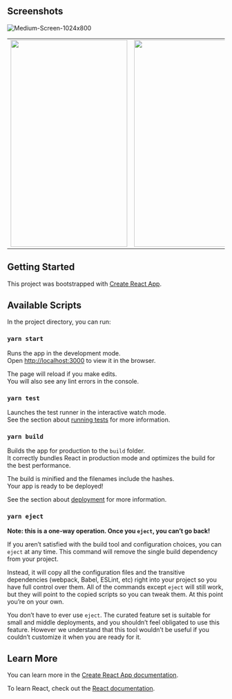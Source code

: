 <!-- ABOUT THE PROJECT -->
## Screenshots
![Medium-Screen-1024x800](https://user-images.githubusercontent.com/98023409/232502719-64f6898f-3504-438a-92f3-1172aa975ec1.png)

<table>
  <tr>
    <td><img src="https://user-images.githubusercontent.com/98023409/232503557-af08b6dd-c817-4cd6-9d19-1371a6f52e7e.png" width=270 height=480></td>
    <td><img src="https://user-images.githubusercontent.com/98023409/232503557-af08b6dd-c817-4cd6-9d19-1371a6f52e7e.png" width=270 height=480></td>
    <td><img src="https://user-images.githubusercontent.com/98023409/232503557-af08b6dd-c817-4cd6-9d19-1371a6f52e7e.png" width=270 height=480></td>
  </tr>
 </table>




## Getting Started

This project was bootstrapped with [Create React App](https://github.com/facebook/create-react-app).

## Available Scripts

In the project directory, you can run:

### `yarn start`

Runs the app in the development mode.\
Open [http://localhost:3000](http://localhost:3000) to view it in the browser.

The page will reload if you make edits.\
You will also see any lint errors in the console.

### `yarn test`

Launches the test runner in the interactive watch mode.\
See the section about [running tests](https://facebook.github.io/create-react-app/docs/running-tests) for more information.

### `yarn build`

Builds the app for production to the `build` folder.\
It correctly bundles React in production mode and optimizes the build for the best performance.

The build is minified and the filenames include the hashes.\
Your app is ready to be deployed!

See the section about [deployment](https://facebook.github.io/create-react-app/docs/deployment) for more information.

### `yarn eject`

**Note: this is a one-way operation. Once you `eject`, you can’t go back!**

If you aren’t satisfied with the build tool and configuration choices, you can `eject` at any time. This command will remove the single build dependency from your project.

Instead, it will copy all the configuration files and the transitive dependencies (webpack, Babel, ESLint, etc) right into your project so you have full control over them. All of the commands except `eject` will still work, but they will point to the copied scripts so you can tweak them. At this point you’re on your own.

You don’t have to ever use `eject`. The curated feature set is suitable for small and middle deployments, and you shouldn’t feel obligated to use this feature. However we understand that this tool wouldn’t be useful if you couldn’t customize it when you are ready for it.

## Learn More

You can learn more in the [Create React App documentation](https://facebook.github.io/create-react-app/docs/getting-started).

To learn React, check out the [React documentation](https://reactjs.org/).
